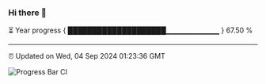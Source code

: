 ### Hi there 👋

⏳ Year progress { ████████████████████▁▁▁▁▁▁▁▁▁▁ } 67.50 %

---

⏰ Updated on Wed, 04 Sep 2024 01:23:36 GMT

![Progress Bar CI](https://github.com/liununu/liununu/workflows/Progress%20Bar%20CI/badge.svg)
